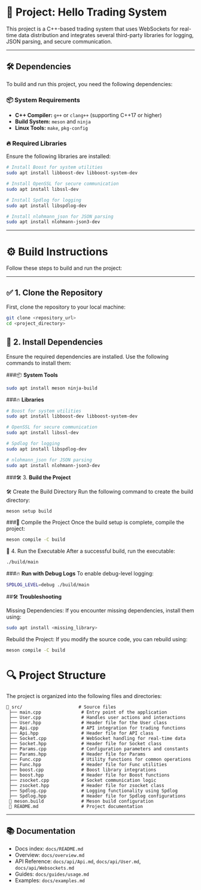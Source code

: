 # 🚀 **Project: Hello Trading System**

This project is a C++-based trading system that uses WebSockets for real-time data distribution and integrates several third-party libraries for logging, JSON parsing, and secure communication.

---

## 🛠️ **Dependencies**

To build and run this project, you need the following dependencies:

### 📦 **System Requirements**
- **C++ Compiler:** `g++` or `clang++` (supporting C++17 or higher)
- **Build System:** `meson` and `ninja`
- **Linux Tools:** `make`, `pkg-config`

### 🔥 **Required Libraries**
Ensure the following libraries are installed:
```bash
# Install Boost for system utilities
sudo apt install libboost-dev libboost-system-dev

# Install OpenSSL for secure communication
sudo apt install libssl-dev

# Install Spdlog for logging
sudo apt install libspdlog-dev

# Install nlohmann_json for JSON parsing
sudo apt install nlohmann-json3-dev
```
---

# ⚙️ **Build Instructions**

Follow these steps to build and run the project:

---

## ✅ **1. Clone the Repository**
First, clone the repository to your local machine:
```bash
git clone <repository_url>
cd <project_directory>
```

## 🔧 **2. Install Dependencies**
Ensure the required dependencies are installed. Use the following commands to install them:

###📦 **System Tools**
```bash
sudo apt install meson ninja-build
```
###🔥 **Libraries**

```bash
# Boost for system utilities
sudo apt install libboost-dev libboost-system-dev

# OpenSSL for secure communication
sudo apt install libssl-dev

# Spdlog for logging
sudo apt install libspdlog-dev

# nlohmann_json for JSON parsing
sudo apt install nlohmann-json3-dev
```
###🛠️ 3. **Build the Project**

🛠️ Create the Build Directory
Run the following command to create the build directory:

```bash
meson setup build
```
###🚀 Compile the Project
Once the build setup is complete, compile the project:

```bash
meson compile -C build
```

🚀 4. Run the Executable
After a successful build, run the executable:

```bash
./build/main
```

###🔥 **Run with Debug Logs**
To enable debug-level logging:

```bash
SPDLOG_LEVEL=debug ./build/main
```
##🛠️ **Troubleshooting**

Missing Dependencies:
If you encounter missing dependencies, install them using:

```bash
sudo apt install <missing_library>
```

Rebuild the Project:
If you modify the source code, you can rebuild using:

```bash
meson compile -C build
```

# 🔍 **Project Structure**

The project is organized into the following files and directories:

```plaintext
📁 src/                     # Source files
 ├── main.cpp               # Entry point of the application
 ├── User.cpp               # Handles user actions and interactions
 ├── User.hpp               # Header file for the User class
 ├── Api.cpp                # API integration for trading functions
 ├── Api.hpp                # Header file for API class
 ├── Socket.cpp             # WebSocket handling for real-time data
 ├── Socket.hpp             # Header file for Socket class
 ├── Params.cpp             # Configuration parameters and constants
 ├── Params.hpp             # Header file for Params
 ├── Func.cpp               # Utility functions for common operations
 ├── Func.hpp               # Header file for Func utilities
 ├── boost.cpp              # Boost library integrations
 ├── boost.hpp              # Header file for Boost functions
 ├── zsocket.cpp            # Socket communication logic
 ├── zsocket.hpp            # Header file for zsocket class
 ├── Spdlog.cpp             # Logging functionality using Spdlog
 ├── Spdlog.hpp             # Header file for Spdlog configurations
 📄 meson.build              # Meson build configuration
 📄 README.md                # Project documentation
```

---

## 📚 Documentation
- Docs index: `docs/README.md`
- Overview: `docs/overview.md`
- API Reference: `docs/api/Api.md`, `docs/api/User.md`, `docs/api/Websockets.md`
- Guides: `docs/guides/usage.md`
- Examples: `docs/examples.md`
